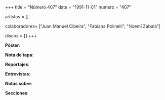 +++
title = "Número 407"
date = "1991-11-01"
numero = "407"

artistas = []

colaboradores= ["Juan Manuel Cibeira", "Fabiana Polinelli", "Noemí Zabala"]

discos = []
+++

**Póster**: 

**Nota de tapa**: 

**Reportajes**: 

**Entrevistas**: 

**Notas sobre**:

**Secciones**:
